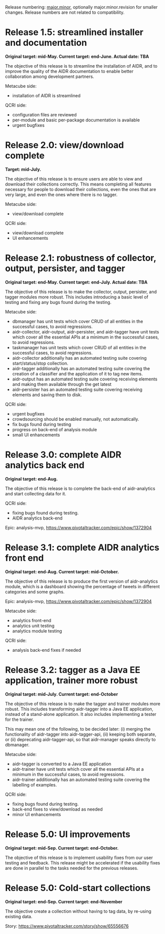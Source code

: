 Release numbering: [major.minor](https://www.gnu.org/prep/standards/html_node/Releases.html#index-version-numbers_002c-for-releases), optionally major.minor.revision for smaller changes. Release numbers are not related to compatibility.

# Release 1.5: streamlined installer and documentation

**Original target: mid-May. Current target: end-June. Actual date: TBA**

The objective of this release is to streamline the installation of AIDR, and to improve the quality of the AIDR documentation to enable better collaboration among development partners.

Metacube side:
* installation of AIDR is streamlined

QCRI side:
* configuration files are reviewed
* per-module and basic per-package documentation is available
* urgent bugfixes

# Release 2.0: view/download complete

**Target: mid-July.**

The objective of this release is to ensure users are able to view and download their collections correctly. This means completing all features necessary for people to download their collections, even the ones that are very large, and even the ones where there is no tagger.

Metacube side:
* view/download complete

QCRI side:
* view/download complete
* UI enhancements

# Release 2.1: robustness of collector, output, persister, and tagger

**Original target: end-May. Current target: end-July. Actual date: TBA**

The objective of this release is to make the collector, output, persister, and tagger modules more robust. This includes introducing a basic level of testing and fixing any bugs found during the testing.

Metacube side:
* dbmanager has unit tests which cover CRUD of all entities in the successful cases, to avoid regressions.
* aidr-collector, aidr-output, aidr-persister, and aidr-tagger have unit tests which cover all the essential APIs at a minimum in the successful cases, to avoid regressions.
* taskmanager has unit tests which cover CRUD of all entities in the successful cases, to avoid regressions.
* aidr-collector additionally has an automated testing suite covering start/status/stop collection.
* aidr-tagger additionally has an automated testing suite covering the creation of a classifier and the application of it to tag new items.
* aidr-output has an automated testing suite covering receiving elements and making them available through the get latest
* aidr-persister has an automated testing suite covering receiving elements and saving them to disk.

QCRI side:
* urgent bugfixes
* crowdsourcing should be enabled manually, not automatically.
* fix bugs found during testing
* progress on back-end of analysis module
* small UI enhancements

# Release 3.0: complete AIDR analytics back end

**Original target: end-Aug.**

The objective of this release is to complete the back-end of aidr-analytics and start collecting data for it.

QCRI side:
* fixing bugs found during testing.
* AIDR analytics back-end

Epic: analysis-mvp, https://www.pivotaltracker.com/epic/show/1372904

# Release 3.1: complete AIDR analytics front end

**Original target: end-Aug. Current target: mid-October.**

The objective of this release is to produce the first version of aidr-analytics module, which is a dashboard showing the percentage of tweets in different categories and some graphs.

Epic: analysis-mvp, https://www.pivotaltracker.com/epic/show/1372904

Metacube side:
* analytics front-end
* analytics unit testing
* analytics module testing 

QCRI side:
* analysis back-end fixes if needed

# Release 3.2: tagger as a Java EE application, trainer more robust

**Original target: mid-July. Current target: end-October**

The objective of this release is to make the tagger and trainer modules more robust. This includes transforming aidr-tagger into a Java EE application, instead of a stand-alone application. It also includes implementing a tester for the trainer.

This may mean one of the following, to be decided later: (i) merging the functionality of aidr-tagger into aidr-tagger-api, (ii) keeping both separate, or (ii) deprecating aidr-tagger-api, so that aidr-manager speaks directly to dbmanager.


Metacube side:
* aidr-tagger is converted to a Java EE application
* aidr-trainer have unit tests which cover all the essential APIs at a minimum in the successful cases, to avoid regressions.
* aidr-trainer additionally has an automated testing suite covering the labelling of examples.

QCRI side:
* fixing bugs found during testing.
* back-end fixes to view/download as needed
* minor UI enhancements

# Release 5.0: UI improvements

**Original target: mid-Sep. Current target: end-October.**

The objective of this release is to implement usability fixes from our user testing and feedback. This release might be accelerated if the usability fixes are done in parallel to the tasks needed for the previous releases.

# Release 5.0: Cold-start collections

**Original target: end-Sep. Current target: end-November**

The objective create a collection without having to tag data, by re-using existing data.

Story: https://www.pivotaltracker.com/story/show/65556676